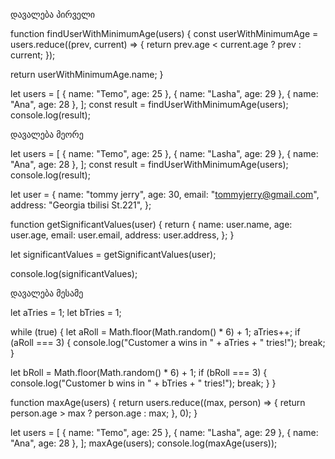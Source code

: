 დავალება პირველი

function findUserWithMinimumAge(users) {
  const userWithMinimumAge = users.reduce((prev, current) => {
    return prev.age < current.age ? prev : current;
  });

  return userWithMinimumAge.name;
}

let users = [
  { name: "Temo", age: 25 },
  { name: "Lasha", age: 29 },
  { name: "Ana", age: 28 },
];
const result = findUserWithMinimumAge(users);
console.log(result);



დავალება მეორე


let users = [
  { name: "Temo", age: 25 },
  { name: "Lasha", age: 29 },
  { name: "Ana", age: 28 },
];
const result = findUserWithMinimumAge(users);
console.log(result);

let user = {
  name: "tommy jerry",
  age: 30,
  email: "tommyjerry@gmail.com",
  address: "Georgia tbilisi St.221",
};

function getSignificantValues(user) {
  return {
    name: user.name,
    age: user.age,
    email: user.email,
    address: user.address,
  };
}

let significantValues = getSignificantValues(user);

console.log(significantValues);


დავალება მესამე

let aTries = 1;
let bTries = 1;

while (true) {
  let aRoll = Math.floor(Math.random() * 6) + 1;
  aTries++;
  if (aRoll === 3) {
    console.log("Customer a wins in " + aTries + " tries!");
    break;
  }

  let bRoll = Math.floor(Math.random() * 6) + 1;
  if (bRoll === 3) {
    console.log("Customer b wins in " + bTries + " tries!");
    break;
  }
}

function maxAge(users) {
  return users.reduce((max, person) => {
    return person.age > max ? person.age : max;
  }, 0);
}

let users = [
  { name: "Temo", age: 25 },
  { name: "Lasha", age: 29 },
  { name: "Ana", age: 28 },
];
maxAge(users);
console.log(maxAge(users));
